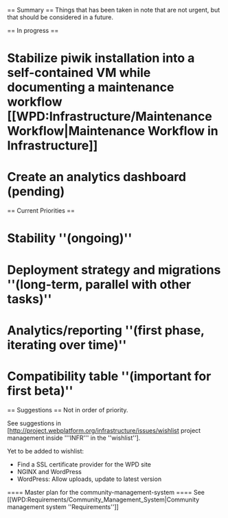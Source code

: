 == Summary ==
Things that has been taken in note that are not urgent, but that should be considered in a future.

== In progress ==
# Stabilize piwik installation into a self-contained VM while documenting a maintenance workflow [[WPD:Infrastructure/MaintenanceWorkflow|Maintenance Workflow in Infrastructure]]
# Create an analytics dashboard (pending)

== Current Priorities ==
# Stability ''(ongoing)''
# Deployment strategy and migrations ''(long-term, parallel with other tasks)''
# Analytics/reporting ''(first phase, iterating over time)''
# Compatibility table ''(important for first beta)''

== Suggestions ==
Not in order of priority.

See suggestions in [http://project.webplatform.org/infrastructure/issues/wishlist project management inside '''INFR''' in the ''wishlist''].

Yet to be added to wishlist:

* Find a SSL certificate provider for the WPD site
* NGINX and WordPress
* WordPress: Allow uploads, update to latest version

==== Master plan for the community-management-system ====
See [[WPD:Requirements/Community_Management_System|Community management system ''Requirements'']]